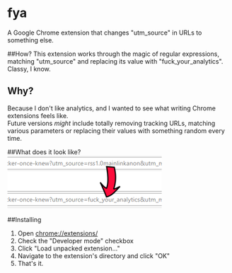# fya
A Google Chrome extension that changes "utm_source" in URLs to something else.
  
##How?
This extension works through the magic of regular expressions, matching "utm_source" and replacing its value with "fuck_your_analytics".  
Classy, I know.

## Why?
Because I don't like analytics, and I wanted to see what writing Chrome extensions feels like.  
Future versions *might* include totally removing tracking URLs, matching various parameters or replacing their values with something random every time.

##What does it look like?
![alt text](screenshot.png "Yes.")


##Installing
1. Open [chrome://extensions/](chrome://extensions/) 
2. Check the "Developer mode" checkbox
3. Click "Load unpacked extension..."
4. Navigate to the extension's directory and click "OK"
5. That's it.